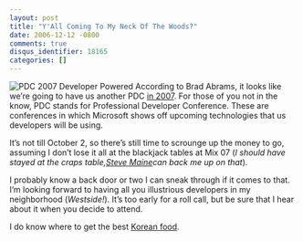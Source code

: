 ```yaml
---
layout: post
title: "Y'All Coming To My Neck Of The Woods?"
date: 2006-12-12 -0800
comments: true
disqus_identifier: 18165
categories: []
---
```

![PDC 2007 Developer
Powered](http://haacked.com/images/haacked_com/WindowsLiveWriter/YAllComingToMyNeckOfTheWoods_1478D/image001_revised%5B1%5D%5B4%5D.gif)
According to Brad Abrams, it looks like we’re going to have us another
PDC [in 2007](http://msdn.microsoft.com/events/pdc/ "PDC 2007"). For
those of you not in the know, PDC stands for Professional Developer
Conference. These are conferences in which Microsoft shows off upcoming
technologies that us developers will be using.

It’s not till October 2, so there’s still time to scrounge up the money
to go, assuming I don’t lose it all at the blackjack tables at Mix 07
(*I should have stayed at the craps table,*[*Steve
Maine*](http://hyperthink.net/blog/ "Steve Main's Brain.Save()")*can
back me up on that*).

I probably know a back door or two I can sneak through if it comes to
that. I’m looking forward to having all you illustrious developers in my
neighborhood (*Westside!*). It’s too early for a roll call, but be sure
that I hear about it when you decide to attend.

I do know where to get the best [Korean
food](http://haacked.com/archive/2005/03/17/Good_Korean_Food_In_Los_Angeles.aspx "Best Korean Food In Los Angeles").

